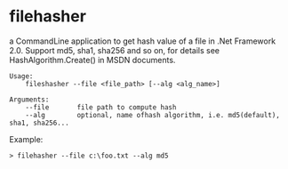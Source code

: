 ﻿# filehasher

a CommandLine application to get hash value of a file in .Net Framework 2.0.
Support md5, sha1, sha256 and so on, for details see HashAlgorithm.Create() in MSDN documents.

```
Usage:
    fileshasher --file <file_path> [--alg <alg_name>]

Arguments:
    --file       file path to compute hash
    --alg        optional, name ofhash algorithm, i.e. md5(default), sha1, sha256...
```

Example:
```
> filehasher --file c:\foo.txt --alg md5
```
